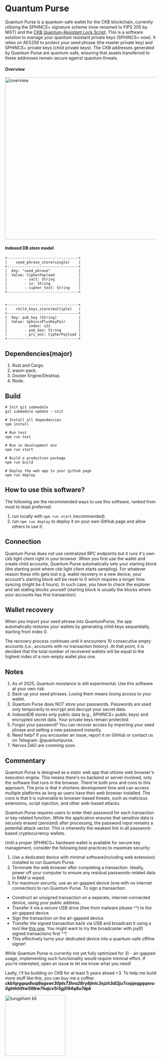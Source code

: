 # Quantum Purse

Quantum Purse is a quantum-safe wallet for the CKB blockchain, currently utilizing the SPHINCS+ signature scheme (now renamed to FIPS 205 by NIST) and the [CKB Quantum-Resistant Lock Script](https://github.com/cryptape/quantum-resistant-lock-script). This is a software solution to manage your quantum resistant private keys (SPHINCS+ now). It relies on AES256 to protect your seed phrase (the master private key) and SPHINCS+ private keys (child private keys). The CKB addresses generated by Quantum Purse are quantum-safe, ensuring that assets transferred to these addresses remain secure against quantum threats.

#### Overview
<img width="535" alt="overview" src="https://github.com/user-attachments/assets/476323b5-9c75-4fa6-9d96-e004d97e3018" />

#### Indexed DB store model

```
+---------------------------------+
|    seed_phrase_store(single)    |
+---------------------------------+
|  Key: "seed_phrase"             |
|  Value: CipherPayload           |
|        - salt: String           |
|        - iv: String             |
|        - cipher_text: String    |
+---------------------------------+


+---------------------------------+
|    child_keys_store(multiple)   |
+---------------------------------+
|  Key: pub_key (String)          |
|  Value: SphincsPlusKeyPair      |
|        - index: u32             |
|        - pub_key: String        |
|        - pri_enc: CipherPayload |
+---------------------------------+
```

## Dependencies(major)
1. Rust and Cargo.
2. wasm-pack.
3. Docker Engine/Desktop.
4. Node.

## Build

```shell
# Init git submodule
git submodule update --init

# Install all dependencies
npm install

# Run test
npm run test

# Run in development env
npm run start

# Build a production package
npm run build

# Deploy the web app to your github page
npm run deploy
```

## How to use this software?

The following are the recommended ways to use this software, ranked from most to least preferred:
1. run locally with `npm run start` (recommended).
2. run `npm run deploy` to deploy it on your own GitHub page and allow others to use it.

## Connection

Quantum Purse does not use centralized RPC endpoints but it runs it's own ckb light client right in your browser. When you first use the wallet and create child accounts, Quantum Purse automatically sets your starting block (the starting point where ckb light client starts sampling). For whatever reason these info gets lost e.g. wallet recovery in a new device, your account's starting block will be reset to 0 which requires a longer time syncing (might be 4 hours). In such case, you have to check the explorer and set stating blocks yourself (starting block is usually the blocks where your accounts has first transaction).

## Wallet recovery

When you import your seed phrase into QuantumPurse, the app automatically restores your wallets by generating child keys sequentially, starting from index 0.

The recovery process continues until it encounters 10 consecutive empty accounts (i.e., accounts with no transaction history). At that point, it is decided that the total number of recovered wallets will be equal to the highest index of a non-empty wallet plus one.

## Notes

1. As of 2025, Quantum resistance is still experimental. Use this software at your own risk.
2. Back up your seed phrases. Losing them means losing access to your wallet.
3. Quantum Purse does NOT store your passwords. Passwords are used only temporarily to encrypt and decrypt your secret data.
4. IndexedDB stores only public data (e.g., SPHINCS+ public keys) and encrypted secret data. Your private keys remain protected.
5. Forgot your password? You can recover access by importing your seed phrase and setting a new password instantly.
6. Need help? If you encounter an issue, report it on GitHub or contact us on Telegram: @quantumpurse.
7. Nervos DAO are comming soon.

## Commentary

Quantum Purse is designed as a static web app that utilizes web browser's execution engine. This means there's no backend or server involved, only the software that runs in the browser. There're both pros and cons to this approach. The pros is that it shortens development time and can access multiple platforms as long as users have their web browser installed. The cons is that it is vulnerable to browser-based threats, such as malicious extensions, script injection, and other web-based attacks.

Quantum Purse requires users to enter their password for each transaction or key-related function. While the application ensures that sensitive data is securely erased (zeroized) after processing, the password input remains a potential attack vector. This is inherently the weakest link in all password-based cryptocurrency wallets.

Until a proper SPHINCS+ hardware wallet is available for secure key management, consider the following best practices to maximize security:

1. Use a dedicated device with minimal software(including web extension) installed to run Quantum Purse.
2. Terminate the web browser after completing a transaction. Ideally, power off your computer to ensure any residual passwords-related data in RAM is wiped.
3. For maximum security, use an air-gapped device (one with no internet connection) to run Quantum Purse. To sign a transaction:
  - Construct an unsigned transaction on a separate, internet-connected device, using your public address.
  - Transfer it via a secure USB drive (free from malware please ^^) to the air-gapped device.
  - Sign the transaction on the air-gapped device.
  - Transfer the signed transaction back via USB and broadcast it using a tool like [this one](https://explorer.nervos.org/tools/broadcast-tx). You might want to try the broadcaster with joyID signed transactions first ^^!
  - This effectively turns your dedicated device into a quantum-safe offline signer!

While Quantum Purse is currently not yet fully optimized for 3) - air-gapped usage, implementing such functionality would require minimal effort. If you're interested, open an issue to let me know what you need!

Lastly, I'll be building on CKB for at least 5 years ahead <3. To help me build more stuff like this, you can buy me a coffee:
**_ckb1qrgqep8saj8agswr30pls73hra28ry8jlnlc3ejzh3dl2ju7xxpjxqgqqxeu0ghthh9tw5lllkw7hajcv5r5gj094q8u7dpk_**

<img width="200" alt="tungpham bit" src="https://github.com/user-attachments/assets/269fe4f6-827d-41b4-9806-1c962a439517" />
